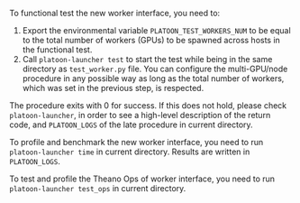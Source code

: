 To functional test the new worker interface, you need to:

1. Export the environmental variable `PLATOON_TEST_WORKERS_NUM` to be equal to
   the total number of workers (GPUs) to be spawned across hosts in the
   functional test.
2. Call `platoon-launcher test` to start the test while being in the same
   directory as `test_worker.py` file. You can configure the multi-GPU/node
   procedure in any possible way as long as the total number of workers, which
   was set in the previous step, is respected.

The procedure exits with 0 for success. If this does not hold, please check
`platoon-launcher`, in order to see a high-level description of the return
code, and `PLATOON_LOGS` of the late procedure in current directory.

To profile and benchmark the new worker interface, you need to run
`platoon-launcher time` in current directory. Results are written in
`PLATOON_LOGS`.

To test and profile the Theano Ops of worker interface, you need to run
`platoon-launcher test_ops` in current directory.
